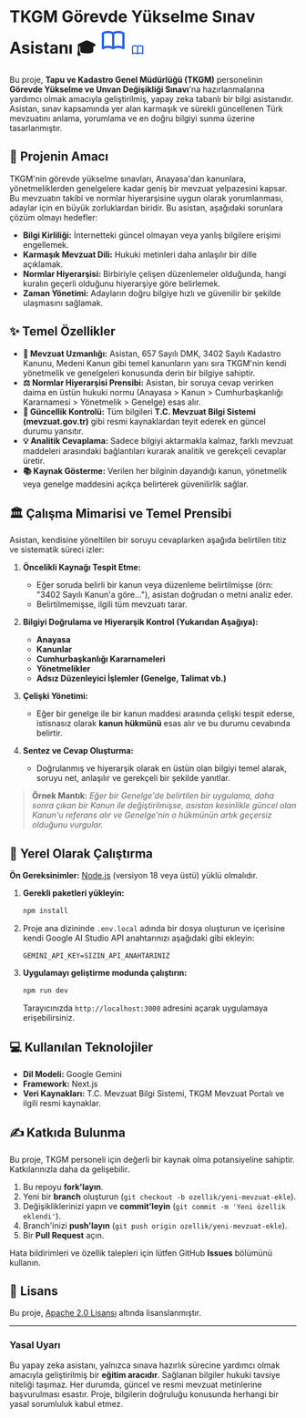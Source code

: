 TKGM Görevde Yükselme Sınav Asistanı 🎓 ![TKGM Sınav Asistanı Logosu](./logo.svg)
<img src="./logo.svg" alt="TKGM Sınav Asistanı Logosu" style="width:24px; height:24px; vertical-align: middle;">
======

Bu proje, **Tapu ve Kadastro Genel Müdürlüğü (TKGM)** personelinin **Görevde Yükselme ve Unvan Değişikliği Sınavı**'na hazırlanmalarına yardımcı olmak amacıyla geliştirilmiş, yapay zeka tabanlı bir bilgi asistanıdır. Asistan, sınav kapsamında yer alan karmaşık ve sürekli güncellenen Türk mevzuatını anlama, yorumlama ve en doğru bilgiyi sunma üzerine tasarlanmıştır.

## 🎯 Projenin Amacı

TKGM'nin görevde yükselme sınavları, Anayasa'dan kanunlara, yönetmeliklerden genelgelere kadar geniş bir mevzuat yelpazesini kapsar. Bu mevzuatın takibi ve normlar hiyerarşisine uygun olarak yorumlanması, adaylar için en büyük zorluklardan biridir. Bu asistan, aşağıdaki sorunlara çözüm olmayı hedefler:

* **Bilgi Kirliliği:** İnternetteki güncel olmayan veya yanlış bilgilere erişimi engellemek.
* **Karmaşık Mevzuat Dili:** Hukuki metinleri daha anlaşılır bir dille açıklamak.
* **Normlar Hiyerarşisi:** Birbiriyle çelişen düzenlemeler olduğunda, hangi kuralın geçerli olduğunu hiyerarşiye göre belirlemek.
* **Zaman Yönetimi:** Adayların doğru bilgiye hızlı ve güvenilir bir şekilde ulaşmasını sağlamak.

## ✨ Temel Özellikler

* **🧠 Mevzuat Uzmanlığı:** Asistan, 657 Sayılı DMK, 3402 Sayılı Kadastro Kanunu, Medeni Kanun gibi temel kanunların yanı sıra TKGM'nin kendi yönetmelik ve genelgeleri konusunda derin bir bilgiye sahiptir.
* **⚖️ Normlar Hiyerarşisi Prensibi:** Asistan, bir soruya cevap verirken daima en üstün hukuki normu (Anayasa > Kanun > Cumhurbaşkanlığı Kararnamesi > Yönetmelik > Genelge) esas alır.
* **🔄 Güncellik Kontrolü:** Tüm bilgileri **T.C. Mevzuat Bilgi Sistemi (mevzuat.gov.tr)** gibi resmi kaynaklardan teyit ederek en güncel durumu yansıtır.
* **💡 Analitik Cevaplama:** Sadece bilgiyi aktarmakla kalmaz, farklı mevzuat maddeleri arasındaki bağlantıları kurarak analitik ve gerekçeli cevaplar üretir.
* **📚 Kaynak Gösterme:** Verilen her bilginin dayandığı kanun, yönetmelik veya genelge maddesini açıkça belirterek güvenilirlik sağlar.

## 🏛️ Çalışma Mimarisi ve Temel Prensibi

Asistan, kendisine yöneltilen bir soruyu cevaplarken aşağıda belirtilen titiz ve sistematik süreci izler:

1.  **Öncelikli Kaynağı Tespit Etme:**
    * Eğer soruda belirli bir kanun veya düzenleme belirtilmişse (örn: "3402 Sayılı Kanun'a göre..."), asistan doğrudan o metni analiz eder.
    * Belirtilmemişse, ilgili tüm mevzuatı tarar.

2.  **Bilgiyi Doğrulama ve Hiyerarşik Kontrol (Yukarıdan Aşağıya):**
    * **Anayasa**
    * **Kanunlar**
    * **Cumhurbaşkanlığı Kararnameleri**
    * **Yönetmelikler**
    * **Adsız Düzenleyici İşlemler (Genelge, Talimat vb.)**

3.  **Çelişki Yönetimi:**
    * Eğer bir genelge ile bir kanun maddesi arasında çelişki tespit ederse, istisnasız olarak **kanun hükmünü** esas alır ve bu durumu cevabında belirtir.

4.  **Sentez ve Cevap Oluşturma:**
    * Doğrulanmış ve hiyerarşik olarak en üstün olan bilgiyi temel alarak, soruyu net, anlaşılır ve gerekçeli bir şekilde yanıtlar.

> **Örnek Mantık:** *Eğer bir Genelge'de belirtilen bir uygulama, daha sonra çıkan bir Kanun ile değiştirilmişse, asistan kesinlikle güncel olan Kanun'u referans alır ve Genelge'nin o hükmünün artık geçersiz olduğunu vurgular.*

## 🚀 Yerel Olarak Çalıştırma

**Ön Gereksinimler:** [Node.js](https://nodejs.org/) (versiyon 18 veya üstü) yüklü olmalıdır.

1.  **Gerekli paketleri yükleyin:**
    ```bash
    npm install
    ```

2.  Proje ana dizininde `.env.local` adında bir dosya oluşturun ve içerisine kendi Google AI Studio API anahtarınızı aşağıdaki gibi ekleyin:
    ```
    GEMINI_API_KEY=SIZIN_API_ANAHTARINIZ
    ```

3.  **Uygulamayı geliştirme modunda çalıştırın:**
    ```bash
    npm run dev
    ```
    Tarayıcınızda `http://localhost:3000` adresini açarak uygulamaya erişebilirsiniz.

## 💻 Kullanılan Teknolojiler

* **Dil Modeli:** Google Gemini
* **Framework:** Next.js
* **Veri Kaynakları:** T.C. Mevzuat Bilgi Sistemi, TKGM Mevzuat Portalı ve ilgili resmi kaynaklar.

## ✍️ Katkıda Bulunma

Bu proje, TKGM personeli için değerli bir kaynak olma potansiyeline sahiptir. Katkılarınızla daha da gelişebilir.

1.  Bu repoyu **fork'layın**.
2.  Yeni bir **branch** oluşturun (`git checkout -b ozellik/yeni-mevzuat-ekle`).
3.  Değişikliklerinizi yapın ve **commit'leyin** (`git commit -m 'Yeni özellik eklendi'`).
4.  Branch'inizi **push'layın** (`git push origin ozellik/yeni-mevzuat-ekle`).
5.  Bir **Pull Request** açın.

Hata bildirimleri ve özellik talepleri için lütfen GitHub **Issues** bölümünü kullanın.

## 📄 Lisans

Bu proje, [Apache 2.0 Lisansı](LICENSE) altında lisanslanmıştır.

---

### **Yasal Uyarı**
Bu yapay zeka asistanı, yalnızca sınava hazırlık sürecine yardımcı olmak amacıyla geliştirilmiş bir **eğitim aracıdır**. Sağlanan bilgiler hukuki tavsiye niteliği taşımaz. Her durumda, güncel ve resmi mevzuat metinlerine başvurulması esastır. Proje, bilgilerin doğruluğu konusunda herhangi bir yasal sorumluluk kabul etmez.

